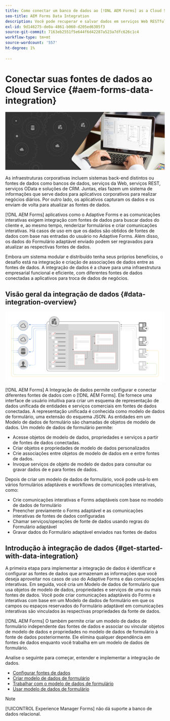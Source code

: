 ```yaml
---
title: Como conectar um banco de dados ao [!DNL AEM Forms] as a Cloud Service?
seo-title: AEM Forms Data Integration
description: Você pode recuperar e salvar dados em serviços Web RESTful, serviços Web baseados em SOAP e serviços OData de [!DNL AEM Forms] as a Cloud Service. O serviço fornece uma ferramenta dedicada para recuperar, testar, validar e enviar dados para vários tipos de fontes de dados.
exl-id: 9d146275-de0a-4861-b060-d205ed6305f3
source-git-commit: 7163eb2551f5e644f6d42287a523a7dfc626c1c4
workflow-type: tm+mt
source-wordcount: '557'
ht-degree: 1%

---
```


# Conectar suas fontes de dados ao Cloud Service {#aem-forms-data-integration}

![Integração de dados](do-not-localize/data-integeration.png)

As infraestruturas corporativas incluem sistemas back-end distintos ou fontes de dados como bancos de dados, serviços da Web, serviços REST, serviços OData e soluções de CRM. Juntas, elas fazem um sistema de informações que serve dados para aplicativos corporativos para realizar negócios diários. Por outro lado, os aplicativos capturam os dados e os enviam de volta para atualizar as fontes de dados.

[!DNL AEM Forms] aplicativos como o Adaptive Forms e as comunicações interativas exigem integração com fontes de dados para buscar dados do cliente e, ao mesmo tempo, renderizar formulários e criar comunicações interativas. Há casos de uso em que os dados são obtidos de fontes de dados com base nas entradas do usuário no Adaptive Forms. Além disso, os dados do Formulário adaptável enviado podem ser regravados para atualizar as respectivas fontes de dados.

Embora um sistema modular e distribuído tenha seus próprios benefícios, o desafio está na integração e criação de associações de dados entre as fontes de dados. A integração de dados é a chave para uma infraestrutura empresarial funcional e eficiente, com diferentes fontes de dados conectadas a aplicativos para troca de dados de negócios.

## Visão geral da integração de dados {#data-integration-overview}

![aem-forms-data-integration](assets/aem-forms-data-integeration.png)

[!DNL AEM Forms] A Integração de dados permite configurar e conectar diferentes fontes de dados com o [!DNL AEM Forms]. Ele fornece uma interface de usuário intuitiva para criar um esquema de representação de dados unificada de entidades e serviços comerciais em fontes de dados conectadas. A representação unificada é conhecida como modelo de dados de formulário, uma extensão do esquema JSON. As entidades em um Modelo de dados de formulário são chamadas de objetos de modelo de dados. Um modelo de dados de formulário permite:

* Acesse objetos de modelo de dados, propriedades e serviços a partir de fontes de dados conectadas.
* Criar objetos e propriedades de modelo de dados personalizados
* Crie associações entre objetos de modelo de dados em e entre fontes de dados.
* Invoque serviços de objeto de modelo de dados para consultar ou gravar dados de e para fontes de dados.

Depois de criar um modelo de dados de formulário, você pode usá-lo em vários formulários adaptáveis e workflows de comunicações interativas, como:

* Crie comunicações interativas e Forms adaptáveis com base no modelo de dados de formulário
* Preencher previamente o Forms adaptável e as comunicações interativas de fontes de dados configuradas
* Chamar serviços/operações de fonte de dados usando regras do Formulário adaptável
* Gravar dados do Formulário adaptável enviados nas fontes de dados

## Introdução à integração de dados {#get-started-with-data-integration}

A primeira etapa para implementar a integração de dados é identificar e configurar as fontes de dados que armazenam as informações que você deseja aproveitar nos casos de uso do Adaptive Forms e das comunicações interativas. Em seguida, você cria um Modelo de dados de formulário que usa objetos de modelo de dados, propriedades e serviços de uma ou mais fontes de dados. Você pode criar comunicações adaptáveis do Forms e interativas com base em um Modelo de dados de formulário em que os campos ou espaços reservados do Formulário adaptável em comunicações interativas são vinculados às respectivas propriedades da fonte de dados.

[!DNL AEM Forms] O também permite criar um modelo de dados de formulário independente das fontes de dados e associar ou vincular objetos de modelo de dados e propriedades no modelo de dados de formulário à fonte de dados posteriormente. Ele elimina qualquer dependência em fontes de dados enquanto você trabalha em um modelo de dados de formulário.

Analise o seguinte para começar, entender e implementar a integração de dados.

* [Configurar fontes de dados](configure-data-sources.md)
* [Criar modelo de dados de formulário](create-form-data-models.md)
* [Trabalhar com o modelo de dados de formulário](work-with-form-data-model.md)
* [Usar modelo de dados de formulário](using-form-data-model.md)

>[!NOTE]
>
>[!UICONTROL Experience Manager Forms] não dá suporte a banco de dados relacional.
